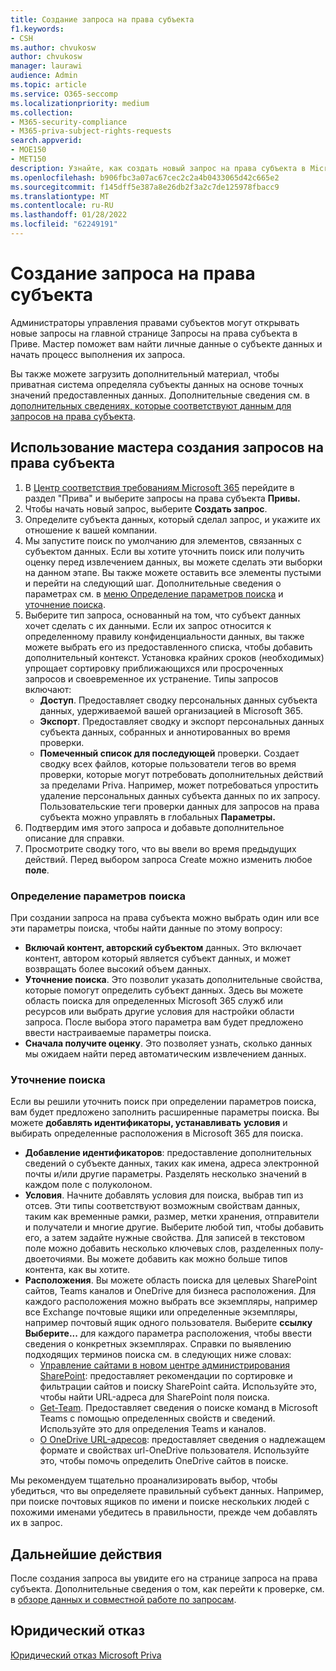 ```yaml
---
title: Создание запроса на права субъекта
f1.keywords:
- CSH
ms.author: chvukosw
author: chvukosw
manager: laurawi
audience: Admin
ms.topic: article
ms.service: O365-seccomp
ms.localizationpriority: medium
ms.collection:
- M365-security-compliance
- M365-priva-subject-rights-requests
search.appverid:
- MOE150
- MET150
description: Узнайте, как создать новый запрос на права субъекта в Microsoft Priva.
ms.openlocfilehash: b906fbc3a07ac67cec2c2a4b0433065d42c665e2
ms.sourcegitcommit: f145dff5e387a8e26db2f3a2c7de125978fbacc9
ms.translationtype: MT
ms.contentlocale: ru-RU
ms.lasthandoff: 01/28/2022
ms.locfileid: "62249191"
---
```

# <a name="create-a-subject-rights-request"></a>Создание запроса на права субъекта

Администраторы управления правами субъектов могут открывать новые запросы на главной странице Запросы на права субъекта в Приве. Мастер поможет вам найти личные данные о субъекте данных и начать процесс выполнения их запроса.

Вы также можете загрузить дополнительный материал, чтобы приватная система определяла субъекты данных на основе точных значений предоставленных данных. Дополнительные сведения см. в [дополнительных сведениях, которые соответствуют данным для запросов на права субъекта](subject-rights-requests-data-match.md).

## <a name="use-the-subject-rights-request-creation-wizard"></a>Использование мастера создания запросов на права субъекта

1. В [Центр соответствия требованиям Microsoft 365](https://compliance.microsoft.com/) перейдите в раздел "Прива" и выберите запросы на права субъекта **Привы.**
1. Чтобы начать новый запрос, выберите **Создать запрос**.
1. Определите субъекта данных, который сделал запрос, и укажите их отношение к вашей компании.
1. Мы запустите поиск по умолчанию для элементов, связанных с субъектом данных. Если вы хотите уточнить поиск или получить оценку перед извлечением данных, вы можете сделать эти выборки на данном этапе. Вы также можете оставить все элементы пустыми и перейти на следующий шаг. Дополнительные сведения о параметрах см. в [меню Определение параметров поиска](#define-search-settings) и [уточнение поиска](#refine-your-search).
1. Выберите тип запроса, основанный на том, что субъект данных хочет сделать с их данными. Если их запрос относится к определенному правилу конфиденциальности данных, вы также можете выбрать его из предоставленного списка, чтобы добавить дополнительный контекст. Установка крайних сроков (необходимых) упрощает сортировку приближающихся или просроченных запросов и своевременное их устранение. Типы запросов включают:
   - **Доступ**. Предоставляет сводку персональных данных субъекта данных, удерживаемой вашей организацией в Microsoft 365.
   - **Экспорт**. Предоставляет сводку и экспорт персональных данных субъекта данных, собранных и аннотированных во время проверки.
   - **Помеченный список для последующей** проверки. Создает сводку всех файлов, которые пользователи тегов во время проверки, которые могут потребовать дополнительных действий за пределами Priva. Например, может потребоваться упростить удаление персональных данных субъекта данных по их запросу. Пользовательские теги проверки данных для запросов на права субъекта можно управлять в глобальных **Параметры.**
1. Подтвердим имя этого запроса и добавьте дополнительное описание для справки.
1. Просмотрите сводку того, что вы ввели во время предыдущих действий. Перед выбором запроса Create можно изменить любое **поле**.

### <a name="define-search-settings"></a>Определение параметров поиска

При создании запроса на права субъекта можно выбрать один или все эти параметры поиска, чтобы найти данные по этому вопросу:

- **Включай контент, авторский субъектом** данных. Это включает контент, автором который является субъект данных, и может возвращать более высокий объем данных.
- **Уточнение поиска**. Это позволит указать дополнительные свойства, которые помогут определить субъект данных. Здесь вы можете область поиска для определенных Microsoft 365 служб или ресурсов или выбрать другие условия для настройки области запроса. После выбора этого параметра вам будет предложено ввести настраиваемые параметры поиска.
- **Сначала получите оценку**. Это позволяет узнать, сколько данных мы ожидаем найти перед автоматическим извлечением данных.

### <a name="refine-your-search"></a>Уточнение поиска

Если вы решили уточнить поиск при определении параметров поиска, вам будет предложено заполнить расширенные параметры поиска. Вы можете **добавлять идентификаторы, устанавливать** **условия** и выбирать определенные  расположения в Microsoft 365 для поиска.

- **Добавление идентификаторов**: предоставление дополнительных сведений о субъекте данных, таких как имена, адреса электронной почты и/или другие параметры. Разделять несколько значений в каждом поле с полуколоном.
- **Условия**. Начните добавлять условия для поиска, выбрав тип из отсев. Эти типы соответствуют возможным свойствам данных, таким как временные рамки, размер, метки хранения, отправители и получатели и многие другие. Выберите любой тип, чтобы добавить его, а затем задайте нужные свойства. Для записей в текстовом поле можно добавить несколько ключевых слов, разделенных полу-двоеточиями. Вы можете добавить как можно больше типов контента, как вы хотите.
- **Расположения**. Вы можете область поиска для целевых SharePoint сайтов, Teams каналов и OneDrive для бизнеса расположения. Для каждого расположения можно выбрать все экземпляры, например все Exchange почтовые ящики или определенные экземпляры, например почтовый ящик одного пользователя. Выберите **ссылку Выберите...** для каждого параметра расположения, чтобы ввести сведения о конкретных экземплярах. Справки по выявлению подходящих терминов поиска см. в следующих ниже словах:
  - [Управление сайтами в новом центре администрирования SharePoint](/sharepoint/manage-sites-in-new-admin-center): предоставляет рекомендации по сортировке и фильтрации сайтов и поиску SharePoint сайта. Используйте это, чтобы найти URL-адреса для SharePoint поля поиска.
  - [Get-Team](/powershell/module/teams/get-team). Предоставляет сведения о поиске команд в Microsoft Teams с помощью определенных свойств и сведений. Используйте это для определения Teams и каналов.
  - [О OneDrive URL-адресов](/onedrive/list-onedrive-urls#about-onedrive-urls): предоставляет сведения о надлежащем формате и свойствах url-OneDrive пользователя. Используйте это, чтобы помочь определить OneDrive сайтов в поиске.

Мы рекомендуем тщательно проанализировать выбор, чтобы убедиться, что вы определяете правильный субъект данных. Например, при поиске почтовых ящиков по имени и поиске нескольких людей с похожими именами убедитесь в правильности, прежде чем добавлять их в запрос.

## <a name="next-steps"></a>Дальнейшие действия

После создания запроса вы увидите его на странице запроса на права субъекта. Дополнительные сведения о том, как перейти к проверке, см. в [обзоре данных и совместной работе по запросам](subject-rights-requests-data-review.md).

## <a name="legal-disclaimer"></a>Юридический отказ

[Юридический отказ Microsoft Priva](priva-disclaimer.md)
